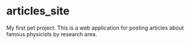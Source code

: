 # articles_site
My first pet project.
This is a web application for posting articles about famous physicists by research area.
